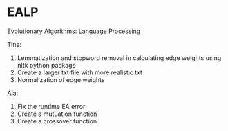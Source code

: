 # EALP
Evolutionary Algorithms: Language Processing

Tina:
1. Lemmatization and stopword removal in calculating edge weights using nltk python package
2. Create a larger txt file with more realistic txt
3. Normalization of edge weights



Ala:
1. Fix the runtime EA error
2. Create a mutuation function 
3. Create a crossover function 
